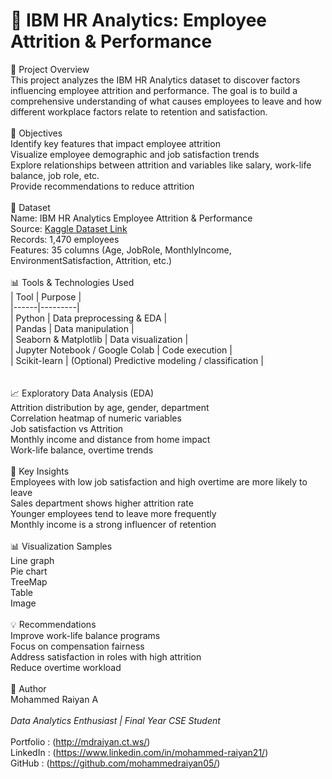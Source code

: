 # 💼 IBM HR Analytics: Employee Attrition & Performance

📌 Project Overview 
<br>
This project analyzes the IBM HR Analytics dataset to discover factors influencing employee attrition and performance. The goal is to build a comprehensive understanding of what causes employees to leave and how different workplace factors relate to retention and satisfaction.
<br><br>
🎯 Objectives
<br>
Identify key features that impact employee attrition
<br>
Visualize employee demographic and job satisfaction trends
<br>
Explore relationships between attrition and variables like salary, work-life balance, job role, etc.
<br>
Provide recommendations to reduce attrition
<br><br>
📁 Dataset
<br>
Name: IBM HR Analytics Employee Attrition & Performance
<br>
Source: [Kaggle Dataset Link](https://www.kaggle.com/datasets/pavansubhasht/ibm-hr-analytics-attrition-dataset)
<br>
Records: 1,470 employees
<br>
Features: 35 columns (Age, JobRole, MonthlyIncome, EnvironmentSatisfaction, Attrition, etc.)
<br><br>
📊 Tools & Technologies Used
<br>
| Tool | Purpose |<br>
|------|---------|<br>
| Python | Data preprocessing & EDA |<br>
| Pandas | Data manipulation |<br>
| Seaborn & Matplotlib | Data visualization |<br>
| Jupyter Notebook / Google Colab | Code execution |<br>
| Scikit-learn | (Optional) Predictive modeling / classification |<br>
<br><br>
📈 Exploratory Data Analysis (EDA)
<br>
Attrition distribution by age, gender, department
<br>
Correlation heatmap of numeric variables
<br>
Job satisfaction vs Attrition
<br>
Monthly income and distance from home impact
<br>
Work-life balance, overtime trends
<br><br>
📌 Key Insights
<br>
Employees with low job satisfaction and high overtime are more likely to leave
<br>
Sales department shows higher attrition rate
<br>
Younger employees tend to leave more frequently
<br>
Monthly income is a strong influencer of retention
<br><br>
📊 Visualization Samples
<br>
Line graph
<br>
Pie chart
<br>
TreeMap
<br>
Table
<br>
Image
<br><br>
💡 Recommendations
<br>
Improve work-life balance programs
<br>
Focus on compensation fairness
<br>
Address satisfaction in roles with high attrition
<br>
Reduce overtime workload
<br><br>
🙌 Author
<br>
Mohammed Raiyan A  
<br>
_Data Analytics Enthusiast | Final Year CSE Student_
<br>  
Portfolio : (http://mdraiyan.ct.ws/)
<br>
LinkedIn : (https://www.linkedin.com/in/mohammed-raiyan21/)
<br>
GitHub : (https://github.com/mohammedraiyan05/)

